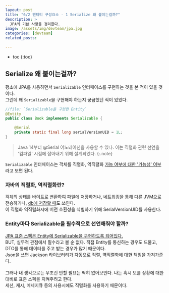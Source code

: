 ```yaml
---
layout: post
title: "6/2 엔티티 구성요소 - 1 Serialize 왜 붙이는걸까?"
description: >
  JPA의 기본 사항을 정리한다.
image: /assets/img/devteam/jpa.jpg
categories: [devteam]
related_posts:

---
```


* toc
{:toc}


## Serialize 왜 붙이는걸까?

평소에 JPA를 사용하면서 `Serializable` 인터페이스를 구현하는 것을 본 적이 있을 것이다.<br>
그런데 왜 `Serializable`을 구현해야 하는지 궁금했던 적이 있었다.<br>

~~~java
//file: `Serializable을 구현한 Entity`
@Entity
public class Book implements Serializable {

    @Serial
    private static final long serialVersionUID = 1L;
}
~~~
> Java 14부터 @Serial 어노테이션을 사용할 수 있다.
> 이는 직렬화 관련 선언을 '컴파일' 시점에 잡아내기 위해 설계되었다.
{:.note}


`Serializable` 인터페이스는 객체를 직렬화, 역직렬화 [가능 여부에 대한 '가능성' 여부](##)라고 보면 된다.<br>

### 자바의 직렬화, 역직렬화란?

객체의 상태를 바이트로 변환하여 파일에 저장하거나, 네트워킹을 통해 다른 JVM으로 전송하거나, [db에 저장할 때](##)도 쓰인다.<br>
이 직렬화 역직렬화시에 버전 호환성을 식별하기 위해 SerialVersionUID를 사용한다.<br>

### Entity마다 Serializable을 필수적으로 선언해줘야 할까?
[JPA 표준 스펙은 Entity에 Serializable을 구현하도록 되어있다.](##)<br>
BUT, 실무적 관점에서 필수라고 볼 순 없다. 직접 Entity를 통신하는 경우도 드물고, DTO를 통해 데이터를 주고 받는 경우가 많기 때문이다.<br>
Json을 쓰면 Jackson 라이브러리가 자동으로 직렬, 역직렬화에 대한 책임을 가져가준다.<br><br>
그러나 내 생각으로는 무조건 안할 필요는 딱히 없어보인다. 나는 혹시 모를 상황에 대한 대비로 표준 스펙을 지켜주려고 한다.<br>
세션, 캐시, 메세지큐 등의 사용시에도 직렬화를 사용하기 때문이다.<br>


